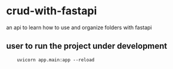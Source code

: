 # crud-with-fastapi
an api to learn how to use and organize folders with fastapi

## user to run the project under development
```
    uvicorn app.main:app --reload 
```